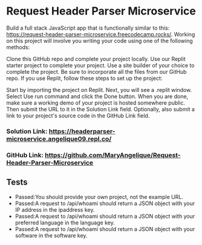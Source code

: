 # Request Header Parser Microservice
Build a full stack JavaScript app that is functionally similar to this: https://request-header-parser-microservice.freecodecamp.rocks/. Working on this project will involve you writing your code using one of the following methods:

Clone this GitHub repo and complete your project locally.
Use our Replit starter project to complete your project.
Use a site builder of your choice to complete the project. Be sure to incorporate all the files from our GitHub repo.
If you use Replit, follow these steps to set up the project:

Start by importing the project on Replit.
Next, you will see a .replit window.
Select Use run command and click the Done button.
When you are done, make sure a working demo of your project is hosted somewhere public. Then submit the URL to it in the Solution Link field. Optionally, also submit a link to your project's source code in the GitHub Link field.

### Solution Link: https://headerparser-microservice.angelique09.repl.co/
### GitHub Link: https://github.com/MaryAngelique/Request-Header-Parser-Microservice

## Tests
- Passed:You should provide your own project, not the example URL.
- Passed:A request to /api/whoami should return a JSON object with your IP address in the ipaddress key.
- Passed:A request to /api/whoami should return a JSON object with your preferred language in the language key.
- Passed:A request to /api/whoami should return a JSON object with your software in the software key.
